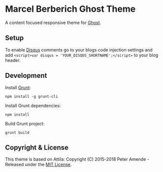 # Marcel Berberich Ghost Theme

A content focused responsive theme for [Ghost](http://github.com/tryghost/ghost/).

## Setup

To enable [Disqus](https://disqus.com/) comments go to your blogs code injection settings and add `<script>var disqus = 'YOUR_DISQUS_SHORTNAME';</script>` to your blog header.

## Development

Install [Grunt](http://gruntjs.com/getting-started/):

	npm install -g grunt-cli

Install Grunt dependencies:

	npm install

Build Grunt project:

	grunt build

## Copyright & License

This theme is based on Attila:
Copyright (C) 2015-2018 Peter Amende - Released under the [MIT License](https://github.com/zutrinken/attila/blob/master/LICENSE).
